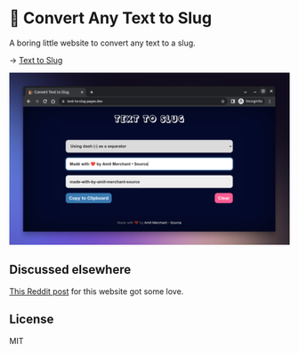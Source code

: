 🐌 Convert Any Text to Slug
=======

A boring little website to convert any text to a slug.

→ [Text to Slug](https://text-to-slug.pages.dev/)

[![Text to Slug Screenshot](/assets/screenshot.png)](https://text-to-slug.pages.dev/)

## Discussed elsewhere

[This Reddit post](https://www.reddit.com/r/webdev/comments/14vv8lp/just_deployed_a_simple_and_boring_little_website/) for this website got some love.

## License

MIT